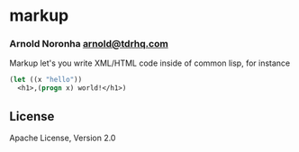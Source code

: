 # markup
### Arnold Noronha <arnold@tdrhq.com>

Markup let's you write XML/HTML code inside of common lisp, for instance

```lisp
(let ((x "hello"))
  <h1>,(progn x) world!</h1>)
```


## License

Apache License, Version 2.0

